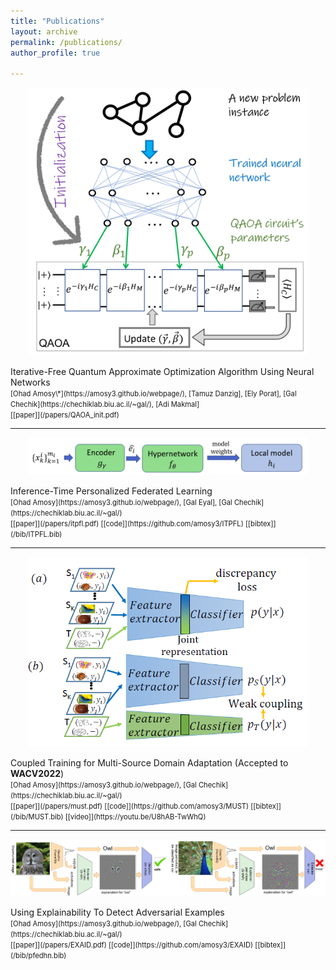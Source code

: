 ```yaml
---
title: "Publications"
layout: archive
permalink: /publications/
author_profile: true

---
```


<p align="center">
  <img src="/assets/images/QAOA_init.png" width="450" />
</p>
Iterative-Free Quantum Approximate Optimization Algorithm Using Neural Networks
<br>
<span style="font-size:.8em;">
[Ohad Amosy\*](https://amosy3.github.io/webpage/), 
[Tamuz Danzig],
[Ely Porat],
[Gal Chechik](https://chechiklab.biu.ac.il/~gal/),
[Adi Makmal]
<br>
[[paper]](/papers/QAOA_init.pdf)
</span>

---

<p align="center">
  <img src="/assets/images/ITPFL.png" width="450" />
</p>
Inference-Time Personalized Federated Learning
<br>
<span style="font-size:.8em;">
[Ohad Amosy](https://amosy3.github.io/webpage/), 
[Gal Eyal],
[Gal Chechik](https://chechiklab.biu.ac.il/~gal/)
<br>
[[paper]](/papers/itpfl.pdf) <!-- https://arxiv.org/abs/2111.08356 -->
[[code]](https://github.com/amosy3/ITPFL)
[[bibtex]](/bib/ITPFL.bib)
</span>

---

<p align="center">
  <img src="/assets/images/MUST.PNG" width="450" />
</p>
Coupled Training for Multi-Source Domain Adaptation (Accepted to <b>WACV2022</b>)
<br>
<span style="font-size:.8em;">
[Ohad Amosy](https://amosy3.github.io/webpage/), 
[Gal Chechik](https://chechiklab.biu.ac.il/~gal/)
<br>
[[paper]](/papers/must.pdf) <!-- https://arxiv.org/abs/2010.10054 -->
[[code]](https://github.com/amosy3/MUST)
[[bibtex]](/bib/MUST.bib)
[[video]](https://youtu.be/U8hAB-TwWhQ)
</span>

---

<p align="center">
  <img src="/assets/images/EXAID.PNG" width="550" />
</p>
Using Explainability To Detect Adversarial Examples
<br>
<span style="font-size:.8em;">
[Ohad Amosy](https://amosy3.github.io/webpage/), 
[Gal Chechik](https://chechiklab.biu.ac.il/~gal/)
<br>
[[paper]](/papers/EXAID.pdf) 
[[code]](https://github.com/amosy3/EXAID)
[[bibtex]](/bib/pfedhn.bib)
</span>
